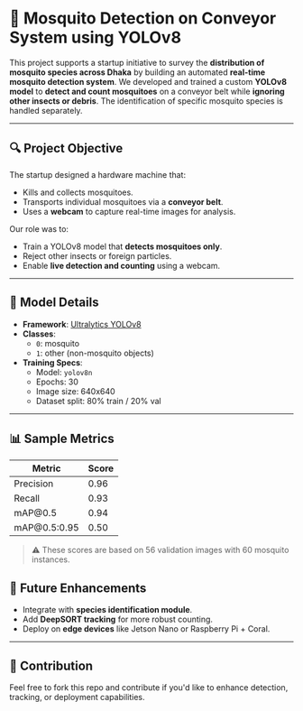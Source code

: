 # 🦟 Mosquito Detection on Conveyor System using YOLOv8

This project supports a startup initiative to survey the **distribution of mosquito species across Dhaka** by building an automated **real-time mosquito detection system**. We developed and trained a custom **YOLOv8 model** to **detect and count mosquitoes** on a conveyor belt while **ignoring other insects or debris**. The identification of specific mosquito species is handled separately.

---

## 🔍 Project Objective

The startup designed a hardware machine that:
- Kills and collects mosquitoes.
- Transports individual mosquitoes via a **conveyor belt**.
- Uses a **webcam** to capture real-time images for analysis.

Our role was to:
- Train a YOLOv8 model that **detects mosquitoes only**.
- Reject other insects or foreign particles.
- Enable **live detection and counting** using a webcam.

---

## 🧠 Model Details

- **Framework**: [Ultralytics YOLOv8](https://github.com/ultralytics/ultralytics)
- **Classes**:
  - `0`: mosquito
  - `1`: other (non-mosquito objects)
- **Training Specs**:
  - Model: `yolov8n`
  - Epochs: 30
  - Image size: 640x640
  - Dataset split: 80% train / 20% val

---

## 📊 Sample Metrics

| Metric        | Score |
| ------------- | ----- |
| Precision     | 0.96  |
| Recall        | 0.93  |
| mAP\@0.5      | 0.94  |
| mAP\@0.5:0.95 | 0.50  |

> ⚠️ These scores are based on 56 validation images with 60 mosquito instances.


## 🧩 Future Enhancements

* Integrate with **species identification module**.
* Add **DeepSORT tracking** for more robust counting.
* Deploy on **edge devices** like Jetson Nano or Raspberry Pi + Coral.

---

## 🤝 Contribution

Feel free to fork this repo and contribute if you'd like to enhance detection, tracking, or deployment capabilities.



